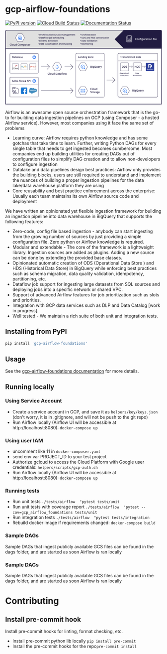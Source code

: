 # gcp-airflow-foundations
[![PyPI version](https://badge.fury.io/py/gcp-airflow-foundations.svg)](https://badge.fury.io/py/gcp-airflow-foundations)
[![Cloud Build Status](https://storage.googleapis.com/public-cloudbuild/build/cloudbuild_status.svg)](https://storage.googleapis.com/public-cloudbuild/build/cloudbuild_status.svg)
[![Documentation Status](https://readthedocs.org/projects/gcp-airflow-foundations/badge/?version=latest)](https://gcp-airflow-foundations.readthedocs.io/en/latest/?badge=latest)


![airflow](./docs/_static/airflow_diagram.png)

Airflow is an awesome open source orchestration framework that is the go-to for building data ingestion pipelines on GCP (using Composer - a hosted AIrflow service). However, most companies using it face the same set of problems
- Learning curve: Airflow requires python knowledge and has some gotchas that take time to learn. Further, writing Python DAGs for every single table that needs to get ingested becomes cumbersome. Most companies end up building utilities for creating DAGs out of configuration files to simplify DAG creation and to allow non-developers to configure ingestion
- Datalake and data pipelines design best practices: Airflow only provides the building blocks, users are still required to understand and implement the nuances of building a proper ingestion pipelines for the data lake/data warehouse platform they are using
- Core reusability and best practice enforcement across the enterprise: Usually each team maintains its own Airflow source code and deployment

We have written an opinionated yet flexible ingestion framework for building an ingestion pipeline into data warehouse in BigQuery that supports the following features:

- Zero-code, config file based ingestion - anybody can start ingesting from the growing number of sources by just providing a simple configuration file. Zero python or Airflow knowledge is required.
- Modular and extendable - The core of the framework is a lightweight library. Ingestion sources are added as plugins. Adding a new source can be done by extending the provided base classes.
- Opinionated automatic creation of  ODS (Operational Data Store ) and HDS (Historical Data Store) in BigQuery while enforcing best practices such as schema migration, data quality validation, idempotency, partitioning, etc.
- Dataflow job support for ingesting large datasets from SQL sources and deploying jobs into a specific network or shared VPC.
- Support of advanced Airflow features for job prioritization such as slots and priorities.
- Integration with GCP data services such as DLP and Data Catalog [work in progress].
- Well tested - We maintain a rich suite of both unit and integration tests.

## Installing from PyPI
```bash
pip install 'gcp-airflow-foundations'
```

## Usage
See the [gcp-airflow-foundations documentation](https://gcp-airflow-foundations.readthedocs.io/en/latest/) for more details.

## Running locally
### Using Service Account
- Create a service account in GCP, and save it as ```helpers/key/keys.json``` (don't worry, it is in .gitignore, and will not be push to the git repo)
- Run Airflow locally (Airflow UI will be accessible at http://localhost:8080): ```docker-compose up```
### Using user IAM
- uncomment like 11 in ```docker-composer.yaml```
- send env var PROJECT_ID to your test project
- Authorize gcloud to access the Cloud Platform with Google user credentials: ```helpers/scripts/gcp-auth.sh```
- Run Airflow locally (Airflow UI will be accessible at http://localhost:8080): ```docker-compose up```
### Running tests
- Run unit tests ```./tests/airflow  "pytest tests/unit```
- Run unit tests with coverage report ```./tests/airflow  "pytest --cov=gcp_airflow_foundations tests/unit```
- Run integration tests ```./tests/airflow  "pytest tests/integration```
- Rebuild docker image if requirements changed: ```docker-compose build```
### Sample DAGs
Sample DAGs that ingest publicly available GCS files can be found in the dags folder, and are started as soon Airflow is ran locally
### Sample DAGs
Sample DAGs that ingest publicly available GCS files can be found in the dags folder, and are started as soon Airflow is ran locally 
# Contributing
## Install pre-commit hook
Install pre-commit hooks for linting, format checking, etc.

- Install pre-commit python lib locally ```pip install pre-commit```
- Install the pre-commit hooks for the repo```pre-commit install```
